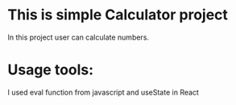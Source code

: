 # This is simple Calculator project
In this project user can calculate numbers.

# Usage tools:
 I used eval function from javascript and useState in React 
